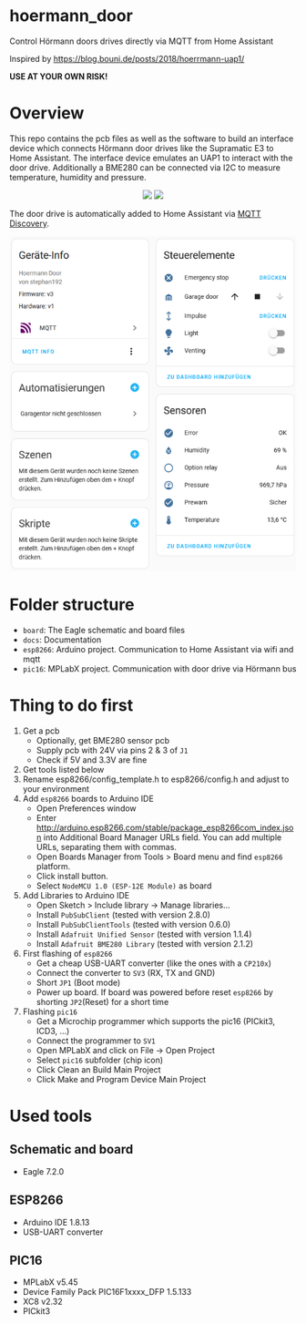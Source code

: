 # hoermann_door
Control Hörmann doors drives directly via MQTT from Home Assistant

Inspired by https://blog.bouni.de/posts/2018/hoerrmann-uap1/

**USE AT YOUR OWN RISK!**

# Overview

This repo contains the pcb files as well as the software to build an interface device which connects Hörmann door drives like the Supramatic E3 to Home Assistant. The interface device emulates an UAP1 to interact with the door drive. Additionally a BME280 can be connected via I2C to measure temperature, humidity and pressure.

<p align="center">
    <img src="docs/pcb1.png?raw=true">
    <img src="docs/pcb2.png?raw=true">
</p>

The door drive is automatically added to Home Assistant via [MQTT Discovery](https://www.home-assistant.io/docs/mqtt/discovery/).

<p align="center">
    <img src="docs/device.png?raw=true">
</p>

# Folder structure

* `board`: The Eagle schematic and board files
* `docs`: Documentation
* `esp8266`: Arduino project. Communication to Home Assistant via wifi and mqtt
* `pic16`: MPLabX project. Communication with door drive via Hörmann bus

# Thing to do first

1. Get a pcb
    * Optionally, get BME280 sensor pcb
    * Supply pcb with 24V via pins 2 & 3 of `J1`
    * Check if 5V and 3.3V are fine
1. Get tools listed below
1. Rename esp8266/config_template.h to esp8266/config.h and adjust to your environment
1. Add `esp8266` boards to Arduino IDE
    * Open Preferences window
    * Enter http://arduino.esp8266.com/stable/package_esp8266com_index.json into Additional Board Manager URLs field. You can add multiple URLs, separating them with commas.
    * Open Boards Manager from Tools > Board menu and find `esp8266` platform.
    * Click install button.
    * Select `NodeMCU 1.0 (ESP-12E Module)` as board
1. Add Libraries to Arduino IDE
    * Open Sketch > Include library -> Manage libraries...
    * Install `PubSubClient` (tested with version 2.8.0)
    * Install `PubSubClientTools` (tested with version 0.6.0)
    * Install `Adafruit Unified Sensor` (tested with version 1.1.4)
    * Install `Adafruit BME280 Library` (tested with version 2.1.2)
1. First flashing of `esp8266`
    * Get a cheap USB-UART converter (like the ones with a `CP210x`)
    * Connect the converter to `SV3` (RX, TX and GND)
    * Short `JP1` (Boot mode)
    * Power up board. If board was powered before reset `esp8266` by shorting `JP2`(Reset) for a short time
1. Flashing `pic16`
    * Get a Microchip programmer which supports the pic16 (PICkit3, ICD3, ...)
    * Connect the programmer to `SV1`
    * Open MPLabX and click on File -> Open Project
    * Select `pic16` subfolder (chip icon)
    * Click Clean an Build Main Project
    * Click Make and Program Device Main Project

# Used tools

## Schematic and board
* Eagle 7.2.0

## ESP8266
* Arduino IDE 1.8.13
* USB-UART converter

## PIC16
* MPLabX v5.45
* Device Family Pack PIC16F1xxxx_DFP 1.5.133
* XC8 v2.32
* PICkit3



